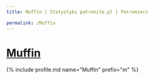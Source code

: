 ```yaml
---
title: Muffin | Statystyki patronite.pl | Patromierz

permalink: /Muffin
---
```


# [Muffin](https://patronite.pl/Muffin)

{% include profile.md name="Muffin" prefix="m" %}
